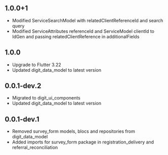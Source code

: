 ## 1.0.0+1

* Modified ServiceSearchModel with relatedClientReferenceId and search query
* Modified ServiceAttributes referenceId and ServiceModel clientId to IdGen and passing
  relatedClientReference in additionalFields

## 1.0.0

* Upgrade to Flutter 3.22
* Updated digit_data_model to latest version

## 0.0.1-dev.2

* Migrated to digit_ui_components
* Updated digit_data_model to latest version

## 0.0.1-dev.1

* Removed survey_form models, blocs and repositories from digit_data_model
* Added imports for survey_form package in registration_delivery and referral_reconciliation
